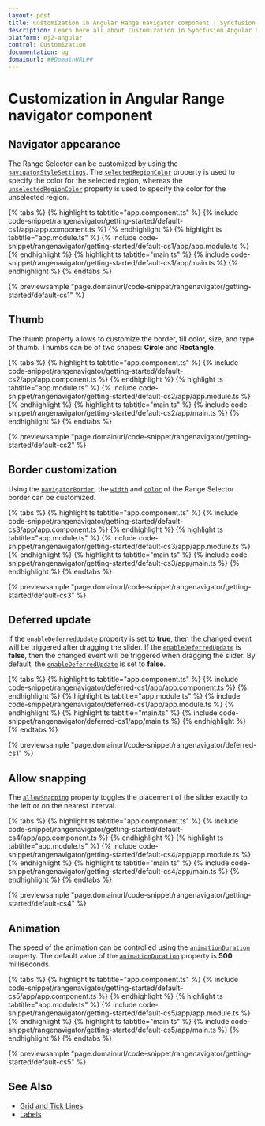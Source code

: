 ```yaml
---
layout: post
title: Customization in Angular Range navigator component | Syncfusion
description: Learn here all about Customization in Syncfusion Angular Range navigator component of Syncfusion Essential JS 2 and more.
platform: ej2-angular
control: Customization 
documentation: ug
domainurl: ##DomainURL##
---
```


# Customization in Angular Range navigator component

## Navigator appearance

The Range Selector can be customized by using the [`navigatorStyleSettings`](https://ej2.syncfusion.com/angular/documentation/api/range-navigator/#navigatorstylesettings). The [`selectedRegionColor`](https://ej2.syncfusion.com/angular/documentation/api/range-navigator/styleSettingsModel/#selectedregioncolor) property is used to specify the color for the selected region, whereas the [`unselectedRegionColor`](https://ej2.syncfusion.com/angular/documentation/api/range-navigator/styleSettingsModel/#unselectedregioncolor) property is used to specify the color for the unselected region.

{% tabs %}
{% highlight ts tabtitle="app.component.ts" %}
{% include code-snippet/rangenavigator/getting-started/default-cs1/app/app.component.ts %}
{% endhighlight %}
{% highlight ts tabtitle="app.module.ts" %}
{% include code-snippet/rangenavigator/getting-started/default-cs1/app/app.module.ts %}
{% endhighlight %}
{% highlight ts tabtitle="main.ts" %}
{% include code-snippet/rangenavigator/getting-started/default-cs1/app/main.ts %}
{% endhighlight %}
{% endtabs %}
  
{% previewsample "page.domainurl/code-snippet/rangenavigator/getting-started/default-cs1" %}

## Thumb

The thumb property allows to customize the border, fill color, size, and type of thumb. Thumbs can be of two shapes: **Circle** and **Rectangle**.

{% tabs %}
{% highlight ts tabtitle="app.component.ts" %}
{% include code-snippet/rangenavigator/getting-started/default-cs2/app/app.component.ts %}
{% endhighlight %}
{% highlight ts tabtitle="app.module.ts" %}
{% include code-snippet/rangenavigator/getting-started/default-cs2/app/app.module.ts %}
{% endhighlight %}
{% highlight ts tabtitle="main.ts" %}
{% include code-snippet/rangenavigator/getting-started/default-cs2/app/main.ts %}
{% endhighlight %}
{% endtabs %}
  
{% previewsample "page.domainurl/code-snippet/rangenavigator/getting-started/default-cs2" %}

## Border customization

Using the [`navigatorBorder`](https://ej2.syncfusion.com/angular/documentation/api/range-navigator/thumbSettingsModel/#border), the [`width`](https://ej2.syncfusion.com/angular/documentation/api/range-navigator/borderModel/#width) and [`color`](https://ej2.syncfusion.com/angular/documentation/api/range-navigator/borderModel/#color) of the Range Selector border can be customized.

{% tabs %}
{% highlight ts tabtitle="app.component.ts" %}
{% include code-snippet/rangenavigator/getting-started/default-cs3/app/app.component.ts %}
{% endhighlight %}
{% highlight ts tabtitle="app.module.ts" %}
{% include code-snippet/rangenavigator/getting-started/default-cs3/app/app.module.ts %}
{% endhighlight %}
{% highlight ts tabtitle="main.ts" %}
{% include code-snippet/rangenavigator/getting-started/default-cs3/app/main.ts %}
{% endhighlight %}
{% endtabs %}
  
{% previewsample "page.domainurl/code-snippet/rangenavigator/getting-started/default-cs3" %}

## Deferred update

If the [`enableDeferredUpdate`](https://ej2.syncfusion.com/angular/documentation/api/range-navigator/#enabledeferredupdate) property is set to **true**, then the changed event will be triggered after dragging the slider. If the [`enableDeferredUpdate`](https://ej2.syncfusion.com/angular/documentation/api/range-navigator/#enabledeferredupdate) is **false**, then the changed event will be triggered when dragging the slider. By default, the [`enableDeferredUpdate`](https://ej2.syncfusion.com/angular/documentation/api/range-navigator/#enabledeferredupdate) is set to **false**.

{% tabs %}
{% highlight ts tabtitle="app.component.ts" %}
{% include code-snippet/rangenavigator/deferred-cs1/app/app.component.ts %}
{% endhighlight %}
{% highlight ts tabtitle="app.module.ts" %}
{% include code-snippet/rangenavigator/deferred-cs1/app/app.module.ts %}
{% endhighlight %}
{% highlight ts tabtitle="main.ts" %}
{% include code-snippet/rangenavigator/deferred-cs1/app/main.ts %}
{% endhighlight %}
{% endtabs %}
  
{% previewsample "page.domainurl/code-snippet/rangenavigator/deferred-cs1" %}

## Allow snapping

The [`allowSnapping`](https://ej2.syncfusion.com/angular/documentation/api/range-navigator/#allowsnapping) property toggles the placement of the slider exactly to the left or on the nearest interval.

{% tabs %}
{% highlight ts tabtitle="app.component.ts" %}
{% include code-snippet/rangenavigator/getting-started/default-cs4/app/app.component.ts %}
{% endhighlight %}
{% highlight ts tabtitle="app.module.ts" %}
{% include code-snippet/rangenavigator/getting-started/default-cs4/app/app.module.ts %}
{% endhighlight %}
{% highlight ts tabtitle="main.ts" %}
{% include code-snippet/rangenavigator/getting-started/default-cs4/app/main.ts %}
{% endhighlight %}
{% endtabs %}
  
{% previewsample "page.domainurl/code-snippet/rangenavigator/getting-started/default-cs4" %}

## Animation

The speed of the animation can be controlled using the [`animationDuration`](https://ej2.syncfusion.com/angular/documentation/api/range-navigator/#animationduration) property. The default value of the [`animationDuration`](https://ej2.syncfusion.com/angular/documentation/api/range-navigator/#animationduration) property is **500** milliseconds.

{% tabs %}
{% highlight ts tabtitle="app.component.ts" %}
{% include code-snippet/rangenavigator/getting-started/default-cs5/app/app.component.ts %}
{% endhighlight %}
{% highlight ts tabtitle="app.module.ts" %}
{% include code-snippet/rangenavigator/getting-started/default-cs5/app/app.module.ts %}
{% endhighlight %}
{% highlight ts tabtitle="main.ts" %}
{% include code-snippet/rangenavigator/getting-started/default-cs5/app/main.ts %}
{% endhighlight %}
{% endtabs %}
  
{% previewsample "page.domainurl/code-snippet/rangenavigator/getting-started/default-cs5" %}

## See Also

* [Grid and Tick Lines](./grid-tick/)
* [Labels](./labels/)